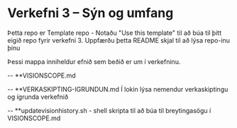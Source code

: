 # Verkefni 3 – Sýn og umfang  

Þetta repo er Template repo - Notaðu "Use this template" til að búa til þitt eigið repo
fyrir verkefni 3. Uppfærðu þetta README skjal til að lýsa repo-inu þínu 

Þessi mappa inniheldur efnið sem beðið er um í verkefninu.

-- **VISIONSCOPE.md 

-- **VERKASKIPTING-IGRUNDUN.md Í lokin lýsa nemendur verkaskiptingu og ígrunda verkefnið

-- **updatevisionhistory.sh - shell skripta til að búa til breytingasögu í VISIONSCOPE.md

